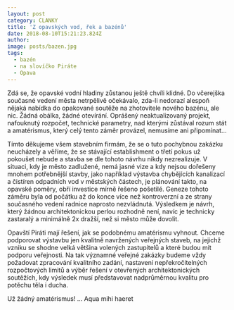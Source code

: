 ```yaml
---
layout: post
category: CLANKY
title: 'Z opavských vod, řek a bazénů'
date: 2018-08-10T15:21:23.824Z
author: 
image: posts/bazen.jpg
tags:
  - bazén
  - na slovíčko Piráte
  - Opava
---
```


Zdá se, že opavské vodní hladiny zůstanou ještě chvíli klidné. Do včerejška současné vedení města netrpělivě očekávalo, zda-li nedorazí alespoň nějaká nabídka do opakované soutěže na zhotovitele nového bazénu, ale nic. Žádná obálka, žádné otevírání. Oprášený neaktualizovaný projekt, nafouknutý rozpočet, technické parametry, nad kterými zůstával rozum stát a amatérismus, který celý tento záměr provázel, nemusíme ani připomínat...

Tímto děkujeme všem stavebním firmám, že se o tuto pochybnou zakázku neucházely a věříme, že se stávající establishment o třetí pokus už pokoušet nebude a stavba se dle tohoto návrhu nikdy nezrealizuje. V situaci, kdy je město zadlužené, nemá jasné vize a kdy nejsou dořešeny mnohem potřebnější stavby, jako například výstavba chybějících kanalizací a čistíren odpadních vod v městských částech, je plánování takto, na opavské poměry, obří investice mírně řešeno pošetilé. Geneze tohoto záměru byla od počátku až do konce více než kontroverzní a ze strany současného vedení radnice naprosto nezvládnutá. Výsledkem je návrh, který žádnou architektonickou perlou rozhodně není, navíc je technicky zastaralý a minimálně 2x dražší, než si město může dovolit.

Opavští Piráti mají řešení, jak se podobnému amatérismu vyhnout. Chceme podporovat výstavbu jen kvalitně navržených veřejných staveb, na jejichž vzniku se shodne velká většina volených zastupitelů a které budou mít podporu veřejnosti. Na tak významné veřejné zakázky budeme vždy požadovat zpracování kvalitního zadání, nastavení nepřekročitelných rozpočtových limitů a výběr řešení v otevřených architektonických soutěžích, kdy výsledek musí představovat nadprůměrnou kvalitu pro potěchu těla i ducha.

Už žádný amatérismus! … Aqua mihi haeret

